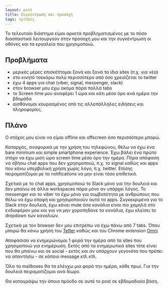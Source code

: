 ```yaml
---
layout: post
title: Συγκέντρωση και προσοχή
tags: τρίπλες
---
```


Το τελευταίο διάστημα είμαι αρκετά προβληματισμένος με το πόσο
διασπαστικά λειτουργούν στην προσοχή μου και την συγκέντρωση οι οθόνες
και τα εργαλεία που χρησιμοποιώ.

<!--more-->

## Προβλήματα

* μερικές μέρες επισκέπτομαι ξανά και ξανά τα ίδια sites (π.χ. για
  νέα)
* στο κινητό τσεκάρω πολύ περισσότερο από όσο χρειάζεται το twitter
* έχω 4 apps για chat (viber, signal, messenger, slack)
* στον browser μου έχω ακόμα πάρα πολλά tabs
* το Screen time μου αναφέρει 1 ώρα και κάτι μέσο όρο ανά ημέρα την βδομάδα
* αισθάνομαι κουρασμένος από τις αλλεπάλληλες ειδήσεις και πληροφορίες.

## Πλάνο

Ο στόχος μου είναι να είμαι offline και offscreen όσο περισσότερο
μπορώ.

Καταρχάς, αναφορικά με την χρήση του τηλεφώνου, θέλω να έχω ένα bare
minimum και simple smartphone experience. Έχω βάλει ένα πρώτο στόχο να
έχω μισή ώρα screen time μέσο όρο την ημέρα. Πήρα απόφαση να σβήσω
chat apps που δεν χρησιμοποιώ, π.χ. το signal καθώς και apps που κάνω
υπερβολική χρήση χωρίς λόγο, π.χ. twitter. Επίσης πειραματίζομαι με τα
notifications να μην είναι τόσο επιθετικά.

Σχετικά με το chat apps, χρησιμοποιώ το Slack μόνο για την δουλειά και
δεν μπαίνω σε άλλα workspaces πάρα μόνο αν υπάρχει λόγος. Το messenger
και το viber τα έχω μόνο για συμβατότητα με ανθρώπους που θέλω να έχω
επαφή και χρησιμοποιούν αυτά τα apps. Συγκεκριμένα για το Slack στην
δουλειά, έχω κάνει mute όσα κανάλια είναι πιο χαμηλά στο ενδιαφέρον
μου και για να μην χοροπηδάνε τα κανάλια, έχω κλείσει το dropdown των καναλιών.

Σχετικά με τον browser δεν μου επιτρέπω να έχω πάνω από 7 tabs. Όπου
μπορώ θα κάνω χρήση του [Tefter](https://tefter.io)
καθώς και του Chrome extension [Omni](https://tefter.io/go/extension)

Αποφάσισα να ενημερώνομαι 1 φορά την ημέρα από τα sites που
χρησιμοποιώ για ενημέρωση. Εκτός από τα
ενημερωτικά sites τότε είναι που θα μπαίνω και σε social - εκτός και
αν υπάρχουν γεγονότα που πρέπει να απαντήσω - σε κάποιο message κτλ
κτλ.

Όλα τα mailboxes θα τα ελέγχω μια φορά την ημέρα, κάθε πρωί. Για την
δουλειά πειραματίζομαι ανά δίωρο.

Θα καταγράψω την όποια πρόοδο σε αυτό το post σε εβδομαδιαία βάση.
